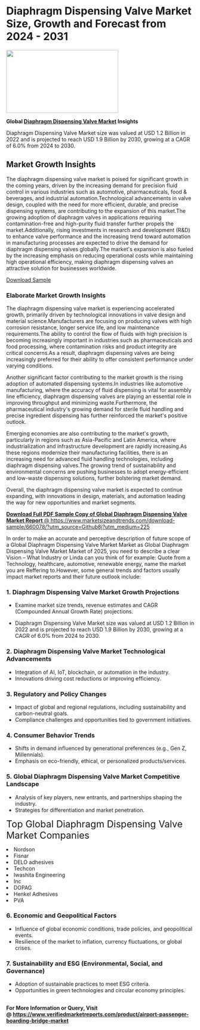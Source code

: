 <H1>Diaphragm Dispensing Valve Market Size, Growth and Forecast from 2024 - 2031</H1><img class="aligncenter size-medium wp-image-584254" src="https://thirdeyenews.in/wp-content/uploads/2024/09/Global-Market-Research-300x168.jpeg" alt="" width="300" height="168" /><p><strong>Global&nbsp;<a href="https://www.marketsizeandtrends.com/download-sample/660078/?utm_source=Github8j?utm_medium=225">Diaphragm Dispensing Valve Market</a> Insights</strong></p><p>Diaphragm Dispensing Valve Market size was valued at USD 1.2 Billion in 2022 and is projected to reach USD 1.9 Billion by 2030, growing at a CAGR of 6.0% from 2024 to 2030.</p><p><h2>Market Growth Insights</h2> <p>The diaphragm dispensing valve market is poised for significant growth in the coming years, driven by the increasing demand for precision fluid control in various industries such as automotive, pharmaceuticals, food & beverages, and industrial automation.Technological advancements in valve design, coupled with the need for more efficient, durable, and precise dispensing systems, are contributing to the expansion of this market.The growing adoption of diaphragm valves in applications requiring contamination-free and high-purity fluid transfer further propels the market.Additionally, rising investments in research and development (R&D) to enhance valve performance and the increasing trend toward automation in manufacturing processes are expected to drive the demand for diaphragm dispensing valves globally.The market's expansion is also fueled by the increasing emphasis on reducing operational costs while maintaining high operational efficiency, making diaphragm dispensing valves an attractive solution for businesses worldwide.</p> <p><a href="#">Download Sample</a></p> <h3>Elaborate Market Growth Insights</h3> <p>The diaphragm dispensing valve market is experiencing accelerated growth, primarily driven by technological innovations in valve design and material science.Manufacturers are focusing on producing valves with high corrosion resistance, longer service life, and low maintenance requirements.The ability to control the flow of fluids with high precision is becoming increasingly important in industries such as pharmaceuticals and food processing, where contamination risks and product integrity are critical concerns.As a result, diaphragm dispensing valves are being increasingly preferred for their ability to offer consistent performance under varying conditions.</p> <p>Another significant factor contributing to the market growth is the rising adoption of automated dispensing systems.In industries like automotive manufacturing, where the accuracy of fluid dispensing is vital for assembly line efficiency, diaphragm dispensing valves are playing an essential role in improving throughput and minimizing waste.Furthermore, the pharmaceutical industry's growing demand for sterile fluid handling and precise ingredient dispensing has further reinforced the market's positive outlook.</p> <p>Emerging economies are also contributing to the market's growth, particularly in regions such as Asia-Pacific and Latin America, where industrialization and infrastructure development are rapidly increasing.As these regions modernize their manufacturing facilities, there is an increasing need for advanced fluid handling technologies, including diaphragm dispensing valves.The growing trend of sustainability and environmental concerns are pushing businesses to adopt energy-efficient and low-waste dispensing solutions, further bolstering market demand.</p> <p>Overall, the diaphragm dispensing valve market is expected to continue expanding, with innovations in design, materials, and automation leading the way for new opportunities and market segments.</p> <p><a href="#"></p><p><span class=""><strong>Download Full PDF Sample Copy of Global Diaphragm Dispensing Valve Market Report</strong> @ <a href="https://www.marketsizeandtrends.com/download-sample/660078/?utm_source=Github8j?utm_medium=225" target="_blank">https://www.marketsizeandtrends.com/download-sample/660078/?utm_source=Github8j?utm_medium=225</a></span></p><p>In order to make an accurate and perceptive description of future scope of a Global&nbsp;Diaphragm Dispensing Valve Market Market as Global&nbsp;Diaphragm Dispensing Valve Market Market of 2025, you need to describe a clear Vision &ndash; What Industry or Linda can you think of for example: Quote from a Technology, healthcare, automotive, renewable energy, name the market you are Reffering to.However, some general trends and factors usually impact market reports and their future outlook include:</p><h3>1.&nbsp;<strong>Diaphragm Dispensing Valve Market Growth Projections</strong></h3><ul><li>Examine market size trends, revenue estimates and CAGR (Compounded Annual Growth Rate) projections.</li><li><p>Diaphragm Dispensing Valve Market size was valued at USD 1.2 Billion in 2022 and is projected to reach USD 1.9 Billion by 2030, growing at a CAGR of 6.0% from 2024 to 2030.</p></li></ul><h3>2.&nbsp;<strong>Diaphragm Dispensing Valve Market Technological Advancements</strong></h3><ul><li>Integration of AI, IoT, blockchain, or automation in the industry.</li><li>Innovations driving cost reductions or improving efficiency.</li></ul><h3>3.&nbsp;<strong>Regulatory and Policy Changes</strong></h3><ul><li>Impact of global and regional regulations, including sustainability and carbon-neutral goals.</li><li>Compliance challenges and opportunities tied to government initiatives.</li></ul><h3>4.&nbsp;<strong>Consumer Behavior Trends</strong></h3><ul><li>Shifts in demand influenced by generational preferences (e.g., Gen Z, Millennials).</li><li>Emphasis on eco-friendly, ethical, or personalized products/services.</li></ul><h3>5.&nbsp;<strong>Global Diaphragm Dispensing Valve Market Competitive Landscape</strong></h3><ul><li>Analysis of key players, new entrants, and partnerships shaping the industry.</li><li>Strategies for differentiation and market penetration.</li></ul><p data-pm-slice="1 1 []"><span style="color: inherit; font-family: inherit; font-size: 25px;">Top Global Diaphragm Dispensing Valve Market Companies</span></p><div class="" data-test-id=""><p><li>Nordson</li><li> Fisnar</li><li> DELO adhesives</li><li> Techcon</li><li> Iwashita Engineering</li><li> Inc</li><li> DOPAG</li><li> Henkel Adhesives</li><li> PVA</li></p></div><h3>6.&nbsp;<strong>Economic and Geopolitical Factors</strong></h3><ul><li>Influence of global economic conditions, trade policies, and geopolitical events.</li><li>Resilience of the market to inflation, currency fluctuations, or global crises.</li></ul><h3>7.&nbsp;<strong>Sustainability and ESG (Environmental, Social, and Governance)</strong></h3><ul><li>Adoption of sustainable practices to meet ESG criteria.</li><li>Opportunities in green technologies and circular economy principles.</li></ul><h2><strong style="font-size: 14px;">For More Information or Query, Visit @&nbsp;</strong><a style="background-color: #ffffff; font-size: 14px;" href="https://www.marketsizeandtrends.com/report/diaphragm-dispensing-valve-market/" target="_blank">https://www.verifiedmarketreports.com/product/airport-passenger-boarding-bridge-market</a></h2>